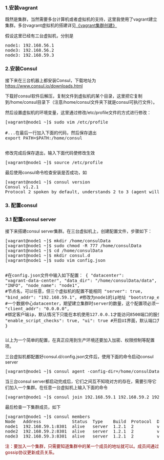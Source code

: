 <h3>1.安装vagrant</h3>
既然是集群，当然需要多台计算机或者虚拟机的支持，这里我使用了vagrant建立集群。多台vagrant虚拟机的搭建详见<a href="http://47.93.1.79/wordpress/?p=386" target="_blank" rel="noopener">《vagrant集群创建》</a>

假设这里已经有三台虚拟机，分别是<!--?prettify linenums=true?-->
<pre class="prettyprint">node1: 192.168.56.1
node3: 192.168.56.2
node3: 192.168.59.3</pre>
<h3>2.安装Consul</h3>
接下来在三台机器上都安装Consul，下载地址为<a href="https://www.consul.io/downloads.html" target="_blank" rel="noopener">https://www.consul.io/downloads.html</a>

下载好consul软件后解压，复制文件到虚拟机的某个目录，这里把它复制到/home/consul目录下（注意/home/consul文件夹下就是consul可执行文件）。

然后设置虚拟机的环境变量，这里通过修改/etc/profile文件的方式进行修改：
<pre class="prettyprint">[vagrant@node1 ~]$ sudo vim /etc/profile

#...在最后一行加入下面的代码，然后保存退出
export PATH=$PATH:/home/consul

</pre>
修改完成后保存退出，输入下面代码使修改生效
<pre class="prettyprint">[vagrant@node1 ~]$ source /etc/profile</pre>
最后使用consul命令检查安装是否成功，如
<pre class="prettyprint">[vagrant@node1 ~]$ consul version
Consul v1.2.1
Protocol 2 spoken by default, understands 2 to 3 (agent will automatically use protocol &gt;2 when speaking to compatible agents)</pre>
<h3>3. 配置consul</h3>
<h3>3.1 配置consul server</h3>
接下来搭建consul server集群。在三台虚拟机上，创建配置文件，步骤如下：
<pre class="prettyprint">[vagrant@node1 ~]$ mkdir /home/consulData
[vagrant@node1 ~]$ sudo chmod -R 777 /home/consulData
[vagrant@node1 ~]$ cd /home/consulData
[vagrant@node1 ~]$ mkdir consul.d
[vagrant@node1 ~]$ sudo vim config.json

#在config.json文件中输入如下配置：
 {
  "datacenter": "vagrant-data-center",
  "data_dir": "/home/consulData/data",
  "log_level": "INFO",
  "node_name": "node1",      #节点名，可以任意，但三个虚拟机的配置不能相同
  "server": true,
  "bind_addr": "192.168.59.1",     #修改为node1的ip地址
  "bootstrap_expect": 3,        #一个数据中心datacenter，期望建立集群时server的数量，这个配置项必须一致
  "client_addr": "0.0.0.0",       #绑定客户端ip，默认情况下只能在本机使用127.0.0.1才能访问8500端口的服务
  "enable_script_checks": true,
  "ui": true                            #开启UI界面，默认端口为8500
}</pre>
以上为一个简单的配置，在真正应用到生产环境还要加入加密、权限控制等配置项。

三台虚拟机都配置好consul.d/config.json文件后，使用下面的命令启动consul server
<pre class="prettyprint">[vagrant@node1 ~]$ consul agent -config-dir=/home/consulData/consul.d
</pre>
当三台consul server都启动完成后，它们之间互不知晓对方的存在，需要引导它们加入一个集群。在任意一台虚拟机上输入下面的命令
<pre class="prettyprint">[vagrant@node1 ~]$ consul join 192.168.59.1 192.168.59.2 192.168.59.3
</pre>
最后检查一下集群成员，如下
<pre class="prettyprint">[vagrant@node1 ~]$ consul members
Node   Address            Status  Type    Build  Protocol  DC                   Segment
node1  192.168.59.1:8301  alive   server  1.2.1  2         vagrant-data-center  &lt;all&gt;
node2  192.168.59.2:8301  alive   server  1.2.1  2         vagrant-data-center  &lt;all&gt;
node3  192.168.59.3:8301  alive   server  1.2.1  2         vagrant-data-center  &lt;all&gt;</pre>
<span style="color: #800000;">注：要加入一个集群，只需要知道集群中的某一个成员的地址就可以。成员间通过gossip协议更新成员关系。</span>
